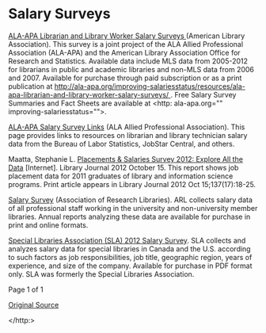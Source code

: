 # Salary Surveys

[ ALA-APA Librarian and Library Worker Salary Surveys ][1] (American Library Association). This survey is a joint project of the ALA Allied Professional Association (ALA-APA) and the American Library Association Office for Research and Statistics. Available data include MLS data from 2005-2012 for librarians in public and academic libraries and non-MLS data from 2006 and 2007. Available for purchase through paid subscription or as a print publication at [ http://ala-apa.org/improving-salariesstatus/resources/ala-apa-librarian-and-library-worker-salary-surveys/ ][1]. Free Salary Survey Summaries and Fact Sheets are available at <http: ala-apa.org="" improving-salariesstatus="">.

[ALA-APA Salary Survey Links][2] (ALA Allied Professional Association). This page provides links to resources on librarian and library technician salary data from the Bureau of Labor Statistics, JobStar Central, and others.

Maatta, Stephanie L. [ Placements &amp; Salaries Survey 2012: Explore All the Data][3] [Internet]. Library Journal 2012 October 15. This report shows job placement data for 2011 graduates of library and information science programs. Print article appears in Library Journal 2012 Oct 15;137(17):18-25.

[Salary Survey][4] (Association of Research Libraries). ARL collects salary data of all professional staff working in the university and non-university member libraries. Annual reports analyzing these data are available for purchase in print and online formats.

[Special Libraries Association (SLA) 2012 Salary Survey][5]. SLA collects and analyzes salary data for special libraries in Canada and the U.S. according to such factors as job responsibilities, job title, geographic region, years of experience, and size of the company. Available for purchase in PDF format only. SLA was formerly the Special Libraries Association.

Page 1 of 1

[Original Source](https://www.nlm.nih.gov/services/Subject_Guides/librarystatistics/organizationsandgovernmentagencies/ "Original Source-National Library of Medicine")

[1]: http://ala-apa.org/improving-salariesstatus/resources/ala-apa-librarian-and-library-worker-salary-surveys/
[2]: http://ala-apa.org/improving-salariesstatus/resources/other-library-salary-surveys/
[3]: http://lj.libraryjournal.com/2012/10/placements-and-salaries/2012-survey/explore-all-the-data/
[4]: http://www.arl.org/publications-resources/search-publications/term/summary/49
[5]: http://www.sla.org/shop/salary-survey/
[6]: /services/Subject_Guides/librarystatistics/selectedresources/index.html
[7]: /services/Subject_Guides/librarystatistics/standardsandmeasurement/index.html
  </http:>
